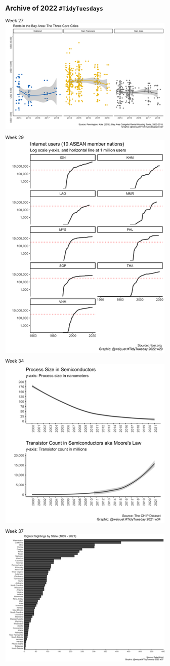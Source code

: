 ## Archive of 2022 `#TidyTuesdays`

Week 27
![](https://github.com/weiyuet/tidy-tuesday/blob/main/2022/w27/rent-bay-area-core-cities.png)

Week 29
![](https://github.com/weiyuet/tidy-tuesday/blob/main/2022/w29/internetuser-asean.png)

Week 34
![](https://github.com/weiyuet/tidy-tuesday/blob/main/2022/w34/process-size-and-transistor-count.png)

Week 37
![](https://github.com/weiyuet/tidy-tuesday/blob/main/2022/w37/bigfoot-sightings-state.png)